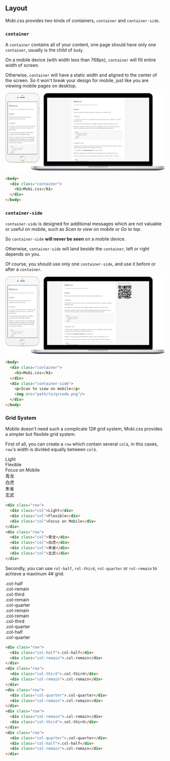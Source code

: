 ## Layout

Mobi.css provides two kinds of containers, `container` and `container-side`.

### `container`

A `container` contains all of your content, one page should have only one `container`, usually is the child of `body`.

On a mobile device (with width less than 768px), `container` will fill entire width of screen.

Otherwise, `container` will have a static width and aligned to the center of the screen. So it won't break your design for mobile, just like you are viewing mobile pages on desktop.

<div class="paragraph site-example">
  <img alt="layout" src="img/layout.jpg"/>
</div>

```html
<body>
  <div class="container">
    <h1>Mobi.css</h1>
  </div>
</body>
```

### `container-side`

`container-side` is designed for additional messages which are not valuable or useful on mobile, such as *Scan to view on mobile* or *Go to top*.

So `container-side` **will never be seen** on a mobile device.

Otherwise, `container-side` will land beside the `container`, left or right depends on you.

Of course, you should use only one `container-side`, and use it before or after a `container`.

<div class="paragraph site-example">
  <img alt="layout-with-side" src="img/layout-with-side.jpg"/>
</div>

```html
<body>
  <div class="container">
    <h1>Mobi.css</h1>
  </div>
  <div class="container-side">
    <p>Scan to view on mobile</p>
    <img src="path/to/qrcode.png"/>
  </div>
</body>
```

### Grid System

Mobile doesn't need such a complicate 12# grid system, Mobi.css provides a simpler but flexible grid system.

First of all, you can create a `row` which contain several `col`s, in this cases, `row`'s width is divided equally between `col`s.

<div class="paragraph site-example site-row-example">
  <div class="row">
    <div class="col">Light</div>
    <div class="col">Flexible</div>
    <div class="col">Focus on Mobile</div>
  </div>
  <div class="row">
    <div class="col">青龙</div>
    <div class="col">白虎</div>
    <div class="col">朱雀</div>
    <div class="col">玄武</div>
  </div>
</div>

```html
<div class="row">
  <div class="col">Light</div>
  <div class="col">Flexible</div>
  <div class="col">Focus on Mobile</div>
</div>
<div class="row">
  <div class="col">青龙</div>
  <div class="col">白虎</div>
  <div class="col">朱雀</div>
  <div class="col">玄武</div>
</div>
```

Secondly, you can use `rol-half`, `rol-third`, `rol-quarter` or `rol-remain` to achieve a maximum 4# grid.

<div class="paragraph site-example site-row-example">
  <div class="row">
    <div class="col-half">.col-half</div>
    <div class="col-remain">.col-remain</div>
  </div>
  <div class="row">
    <div class="col-third">.col-third</div>
    <div class="col-remain">.col-remain</div>
  </div>
  <div class="row">
    <div class="col-quarter">.col-quarter</div>
    <div class="col-remain">.col-remain</div>
  </div>
  <div class="row">
    <div class="col-remain">.col-remain</div>
    <div class="col-third">.col-third</div>
  </div>
  <div class="row">
    <div class="col-quarter">.col-quarter</div>
    <div class="col-half">.col-half</div>
    <div class="col-quarter">.col-quarter</div>
  </div>
</div>

```html
<div class="row">
  <div class="col-half">.col-half</div>
  <div class="col-remain">.col-remain</div>
</div>
<div class="row">
  <div class="col-third">.col-third</div>
  <div class="col-remain">.col-remain</div>
</div>
<div class="row">
  <div class="col-quarter">.col-quarter</div>
  <div class="col-remain">.col-remain</div>
</div>
<div class="row">
  <div class="col-remain">.col-remain</div>
  <div class="col-third">.col-third</div>
</div>
<div class="row">
  <div class="col-quarter">.col-quarter</div>
  <div class="col-half">.col-half</div>
  <div class="col-remain">.col-remain</div>
</div>
```
